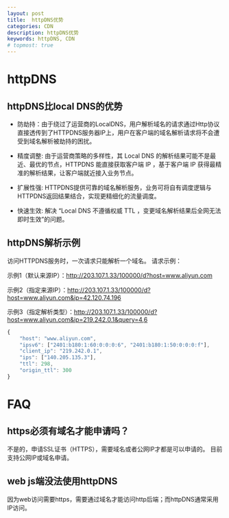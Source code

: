 ```yaml
---
layout: post
title:  httpDNS优势
categories: CDN
description: httpDNS优势
keywords: httpDNS, CDN
# topmost: true
---
```


# httpDNS 

## httpDNS比local DNS的优势

* 防劫持：由于绕过了运营商的LocalDNS，用户解析域名的请求通过Http协议直接透传到了HTTPDNS服务器IP上，用户在客户端的域名解析请求将不会遭受到域名解析被劫持的困扰。

* 精度调整: 由于运营商策略的多样性，其 Local DNS 的解析结果可能不是最近、最优的节点，HTTPDNS 能直接获取客户端 IP ，基于客户端 IP 获得最精准的解析结果，让客户端就近接入业务节点。

* 扩展性强: HTTPDNS提供可靠的域名解析服务，业务可将自有调度逻辑与HTTPDNS返回结果结合，实现更精细化的流量调度。

* 快速生效: 解决 “Local DNS 不遵循权威 TTL ，变更域名解析结果后全网无法即时生效”的问题。



## httpDNS解析示例

访问HTTPDNS服务时，一次请求只能解析一个域名。
请求示例：

示例1（默认来源IP）：http://203.107.1.33/100000/d?host=www.aliyun.com

示例2（指定来源IP）：http://203.107.1.33/100000/d?host=www.aliyun.com&ip=42.120.74.196

示例3（指定解析类型）：http://203.107.1.33/100000/d?host=www.aliyun.com&ip=219.242.0.1&query=4,6


```javascript
{
	"host": "www.aliyun.com",
	"ipsv6": ["2401:b180:1:60:0:0:0:6", "2401:b180:1:50:0:0:0:f"],
	"client_ip": "219.242.0.1",
	"ips": ["140.205.135.3"],
	"ttl": 298,
	"origin_ttl": 300
}
```

# FAQ

## https必须有域名才能申请吗？

不是的，申请SSL证书（HTTPS），需要域名或者公网IP才都是可以申请的。
目前支持公网IP或域名申请。 

## web js端没法使用httpDNS

因为web访问需要https，需要通过域名才能访问http后端；而httpDNS通常采用IP访问。
